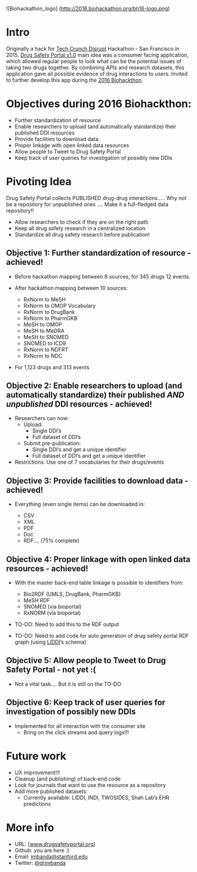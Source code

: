 ![Biohackathon_logo] (http://2016.biohackathon.org/bh16-logo.png)
# Intro
Originally a hack for [Tech Crunch Disrupt] Hackathon - San Francisco in 2015. [Drug Safety Portal v1.0] main idea was a consumer facing application, which allowed regular people to look what can be the potential issues of taking two drugs together. By combining APIs and research datasets, this application gave all possible evidence of drug interactions to users. Invited to further develop this app during the [2016 Biohackthon]. 

# Objectives during 2016 Biohackthon:
- Further standardization of resource
- Enable researchers to upload (and automatically standardize) their published DDI resources
- Provide facilities to download data
- Proper linkage with open linked data resources
- Allow people to Tweet to Drug Safety Portal
- Keep track of user queries for investigation of possibly new DDIs

# Pivoting Idea
Drug Safety Portal collects PUBLISHED drug-drug interactions….. Why not be a repository for unpublished ones …. Make it a full-fledged data repository!!

- Allow researchers to check if they are on the right path
- Keep all drug safety research in a centralized location
- Standardize all drug safety research before publication!

## Objective 1: Further standardization of resource - achieved!
- Before hackathon mapping between 6 sources, for 345 drugs 12 events.

- After hackathon mapping between 10 sources:
    - RxNorm to MeSH
    - RxNorm to OMOP Vocabulary
    - RxNorm to DrugBank
    - RxNorm to PharmGKB
    - MeSH to OMOP
    - MeSH to MeDRA
    - MeSH to SNOMED
    - SNOMED to ICD9
    - RxNorm to NDFRT
    - RxNorm to NDC
- For 1,123 drugs and 313 events

## Objective 2: Enable researchers to upload (and automatically standardize) their published *AND unpublished* DDI resources - achieved!

- Researchers can now:
    - Upload:
        - Single DDI’s
        - Full dataset of DDI’s
    - Submit pre-publication:
        - Single DDI’s and get a unique identifier
        - Full dataset of DDI’s and get a unique identifier
- Restrictions: Use one of 7 vocabularies for their drugs/events

## Objective 3: Provide facilities to download data  - achieved!
- Everything (even single items) can be downloaded in:
        
    - CSV
    - XML
    - PDF
    - Doc
    - RDF…. (75% complete)

## Objective 4: Proper linkage with open linked data resources - achieved!

- With the master back-end table linkage is possible to identifiers from:

    - Bio2RDF (UMLS, DrugBank, PharmGKB)
    - MeSH RDF
    - SNOMED (via bioportal)
    - RxNORM (via bioportal)

- TO-DO: Need to add this to the RDF output
- TO-DO: Need to add code for auto generation of drug safety portal RDF graph (using [LIDDI]’s schema)

## Objective 5: Allow people to Tweet to Drug Safety Portal - not yet :(

- Not a vital task…. But it is still on the TO-DO

## Objective 6: Keep track of user queries for investigation of possibly new DDIs 

- Implemented for all interaction with the consumer site
    - Bring on the click streams and query logs!!!

# Future work

- UX improvement!!!
- Cleanup (and publishing) of back-end code
- Look for journals that want to use the resource as a repository
- Add more published datasets:
    - Currently available: LIDDI, INDI, TWOSIDES, Shah Lab’s EHR predictions

# More info

- URL: [www.drugsafetyportal.org]
- Github: you are here :)
- Email: [jmbanda@stanford.edu]
- Twitter: [@drjmbanda]

[Tech Crunch Disrupt]: <https://techcrunch.com/event-type/disrupt/>
[Drug Safety Portal v1.0]: <https://github.com/jmbanda/DrugSafetyPortal>
[2016 Biohackthon]: <http://2016.biohackathon.org/>
[LIDDI]:<http://link.springer.com/chapter/10.1007%2F978-3-319-25010-6_18>
[@drjmbanda]: <https://twitter.com/drjmbanda>
[jmbanda@stanford.edu]: <mailto:jmbanda@stanford.edu>
[www.drugsafetyportal.org]: <http://www.drugsafetyportal.org>
